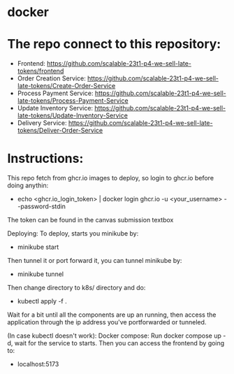 # docker

# The repo connect to this repository:
 - Frontend: https://github.com/scalable-23t1-p4-we-sell-late-tokens/frontend
 - Order Creation Service: https://github.com/scalable-23t1-p4-we-sell-late-tokens/Create-Order-Service
 - Process Payment Service: https://github.com/scalable-23t1-p4-we-sell-late-tokens/Process-Payment-Service
 - Update Inventory Service: https://github.com/scalable-23t1-p4-we-sell-late-tokens/Update-Inventory-Service
 - Delivery Service: https://github.com/scalable-23t1-p4-we-sell-late-tokens/Deliver-Order-Service

# Instructions:
This repo fetch from ghcr.io images to deploy, so login to ghcr.io before doing anythin:
 - echo <ghcr.io_login_token> | docker login ghcr.io -u <your_username> --password-stdin

The token can be found in the canvas submission textbox

Deploying:
To deploy, starts you minikube by:
 - minikube start

Then tunnel it or port forward it, you can tunnel minikube by:
 - minikube tunnel

Then change directory to k8s/ directory and do:
 - kubectl apply -f .

Wait for a bit until all the components are up an running, then access the application through the ip address you've portforwarded or tunneled.

(In case kubectl doesn't work):
Docker compose:
Run docker compose up -d, wait for the service to starts.
Then you can access the frontend by going to:
 - localhost:5173

